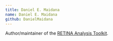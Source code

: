 ```yaml
---
title: Daniel E. Maidana
name: Daniel E. Maidana
github: DanielMaidana
---
```


Author/maintainer of the [RETINA Analysis Toolkit](/plugins/retina-analysis-toolkit).
